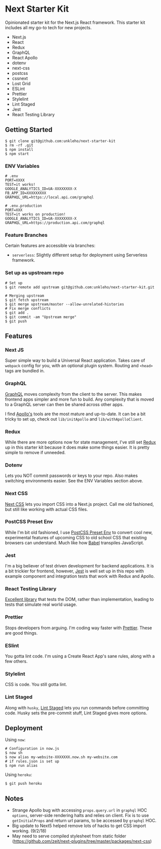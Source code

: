 # Next Starter Kit

Opinionated starter kit for the Next.js React framework. This starter kit includes all my go-to tech for new projects.

* Next.js
* React
* Redux
* GraphQL
* React Apollo
* dotenv
* next-css
* postcss
* cssnext
* Lost Grid
* ESLint
* Prettier
* Stylelint
* Lint Staged
* Jest
* React Testing Library

## Getting Started

```
$ git clone git@github.com:unkleho/next-starter-kit
$ rm -rf .git
$ npm install
$ npm start
```

### ENV Variables

```
# .env
PORT=XXXX
TEST=it works!
GOOGLE_ANALYTICS_ID=UA-XXXXXXXX-X
FB_APP_ID=XXXXXXXXX
GRAPHQL_URL=https://local.api.com/graphql

# .env.production
PORT=XXX
TEST=it works on production!
GOOGLE_ANALYTICS_ID=UA-XXXXXXXX-X
GRAPHQL_URL=https://production.api.com/graphql
```

### Feature Branches

Certain features are accessible via branches:

* `serverless`: Slightly different setup for deployment using Serverless framework.

### Set up as upstream repo

```
# Set up
$ git remote add upstream git@github.com:unkleho/next-starter-kit.git

# Merging upstream
$ git fetch upstream
$ git merge upstream/master --allow-unrelated-histories
# Fix merge conflicts
$ git add .
$ git commit -am "Upstream merge"
$ git push
```

## Features

### Next JS

Super simple way to build a Universal React application. Takes care of `webpack` config for you, with an optional plugin system. Routing and `<head>` tags are bundled in.

### GraphQL

[GraphQL](https://graphql.org) moves complexity from the client to the server. This makes frontend apps simpler and more fun to build. Any complexity that is moved to a GraphQL server can then be shared across other apps.

I find [Apollo's](https://www.apollographql.com/) tools are the most mature and up-to-date. It can be a bit tricky to set up, check out `lib/initApollo` and `lib/withApolloClient`.

### Redux

While there are more options now for state management, I've still set [Redux](https://redux.js.org) up in this starter kit because it does make some things easier. It is pretty simple to remove if unneeded.

### Dotenv

Lets you NOT commit passwords or keys to your repo. Also makes switching environments easier. See the ENV Variables section above.

### Next CSS

[Next CSS](https://github.com/zeit/next-plugins/tree/master/packages/next-css) lets you import CSS into a Next.js project. Call me old fashioned, but still like working with actual CSS files.

### PostCSS Preset Env

While I'm bit old fashioned, I use [PostCSS Preset Env](https://github.com/csstools/postcss-preset-env) to convert cool new, experimental features of upcoming CSS to old school CSS that existing browsers can understand. Much like how [Babel](https://babeljs.io/) transpiles JavaScript.

### Jest

I'm a big believer of test driven development for backend applications. It is a bit trickier for frontend, however, [Jest](https://jestjs.io/) is well set up in this repo with example component and integration tests that work with Redux and Apollo.

### React Testing Library

[Excellent library](https://testing-library.com/docs/react-testing-library/intro) that tests the DOM, rather than implementation, leading to tests that simulate real world usage.

### Prettier

Stops developers from arguing. I'm coding way faster with [Prettier](https://prettier.io/). These are good things.

### ESlint

You gotta lint code. I'm using a Create React App's sane rules, along with a few others.

### Stylelint

CSS is code. You still gotta lint.

### Lint Staged

Along with `husky`, [Lint Staged](https://github.com/okonet/lint-staged) lets you run commands before committing code. Husky sets the pre-commit stuff, Lint Staged gives more options.

## Deployment

Using `now`:

```
# Configuration in now.js
$ now sh
$ now alias my-website-XXXXXXX.now.sh my-website.com
# if rules.json is set up
$ npm run alias
```

Using `heroku`:

```
$ git push heroku
```

## Notes

* Strange Apollo bug with accessing `props.query.url` in `graphql` HOC `options`, server-side rendering halts and relies on client. Fix is to use `getInitialProps` and return url params, to be accessed by `graphql` HOC.
* Big update to Next5 helped remove lots of hacks to get CSS import working. (9/2/18)
* May need to serve compiled stylesheet from static folder (https://github.com/zeit/next-plugins/tree/master/packages/next-css)
